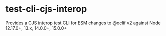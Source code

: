 # test-cli-cjs-interop
Provides a CJS interop test CLI for ESM changes to @oclif v2 against Node 12.17.0+, 13.x, 14.0.0+, 15.0.0+
